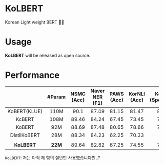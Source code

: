 # KoLBERT
Korean Light weight BERT 🍔❌

# Usage
**KoLBERT** will be released as open source.

# Performance
|| #Param | NSMC<br>(Acc) | Naver NER<br>(F1) | PAWS<br>(Acc) | KorNLI<br>(Acc) | KorSTS<br>(Spearman) | Question Pair<br>(Acc) | KorQuaD<br>(Dev)<br>(EM/F1) | 
|:----:|:----:|:----:|:----:|:----:|:----:|:----:|:----:|:----:|
|KoBERT(KLUE)| 110M | 90.1 | 87.09 | 81.15 | 81.47 | 82.42 | 94.45 |  |
|KcBERT| 108M | 89.46 | 84.24 | 67.45 | 73.45 | 76.51 | 93.66 |  |
|KoBERT| 92M | 88.69 | 87.48 | 80.65 | 78.66 | 79.97 | 93.93 |  |
|DistilKoBERT| 28M | 88.34 | 84.23 | 62.25 | 70.33 | 72.5 | 92.87 |  |
|  |  |  |  |  |  |  |  |  |
|**KoLBERT**| **22M** | 89.64 | 82.82 | 67.25 | 74.55 | 74.56 | 93.53 |  |

`KoLBERT`: 저는 아직 제 힘의 절반만 사용했습니다만..?

